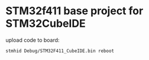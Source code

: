 # STM32f411 base project for STM32CubeIDE

upload code to board:

```stmhid Debug/STM32F411_CubeIDE.bin reboot```

